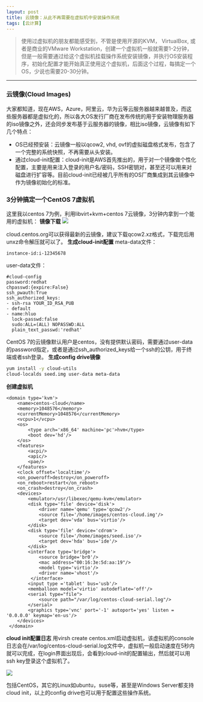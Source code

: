 ```yaml
---
layout: post
title: 云镜像：从此不再需要在虚拟机中安装操作系统
tags: [云计算]
---
```

> 使用过虚拟机的朋友都能感受到，不管是使用开源的KVM， VirtualBox, 或者是商业的VMware Workstation，创建一个虚拟机一般就需要1-2分钟，但是一般需要通过给这个虚拟机挂载操作系统安装镜像，并执行OS安装程序，初始化配置才能开始真正使用这个虚拟机，后面这个过程，每搞定一个OS，少说也需要20-30分钟。

------
### 云镜像(Cloud Images)
大家都知道，现在AWS，Azure，阿里云，华为云等云服务器越来越普及，而这些服务器都是虚拟化的，所以各大OS发行厂商在发布传统的用于安装物理服务器的iso镜像之外，还会同步发布基于云服务器的镜像，相比iso镜像，云镜像有如下几个特点：
* OS已经预安装：云镜像一般以qcow2, vhd, ovf的虚拟磁盘格式发布，包含了一个完整的系统快照，不再需要从头安装。
* 通过cloud-init配置：cloud-init是AWS首先推出的，用于对一个镜像做个性化配置，主要是用来注入登录的用户名/密码，SSH密钥对，甚至还可以用来对磁盘进行扩容等。目前cloud-init已经被几乎所有的OS厂商集成到其云镜像中作为镜像初始化的标准。

### 3分钟搞定一个CentOS 7虚拟机
这里我以centos 7为例，利用libvirt+kvm+centos 7云镜像，3分钟内拿到一个能用的虚拟机：
**镜像下载**
![](http://ygjs-static-hz.oss-cn-beijing.aliyuncs.com/images/2018-1-17/27.jpg)

cloud.centos.org可以获得最新的云镜像，建议下载qcow2.xz格式，下载完后用unxz命令解压就可以了。
**生成cloud-init配置**
meta-data文件：
```
instance-id:i-12345678
```

user-data文件：
```
#cloud-config
password:redhat
chpasswd:{expire:False}
ssh_pwauth:True
ssh_authorized_keys:
- ssh-rsa YOUR_ID_RSA_PUB
- default
- name:hluo
  lock-passwd:false
  sudo:ALL=(ALL) NOPASSWD:ALL
  plain_text_passwd:'redhat'
```
CentOS 7的云镜像默认用户是centos，没有提供默认密码，需要通过user-data的password指定，或者是通过ssh_authorized_keys给一个ssh的公钥，用于终端或者ssh登录。
**生成config drive镜像**
```sh
yum install -y cloud-utils 
cloud-localds seed.img user-data meta-data
```
**创建虚拟机**
```
<domain type='kvm'>
    <name>centos-cloud</name>
    <memory>1048576</memory>
    <currentMemory>1048576</currentMemory>
    <vcpu>1</vcpu>
    <os>
        <type arch='x86_64' machine='pc'>hvm</type>
        <boot dev='hd'/>
    </os>
    <features>
        <acpi/>
        <apic/>
        <pae/>
    </features>
    <clock offset='localtime'/>
    <on_poweroff>destroy</on_poweroff>
    <on_reboot>restart</on_reboot>
    <on_crash>destroy</on_crash>
    <devices>
        <emulator>/usr/libexec/qemu-kvm</emulator>
        <disk type='file' device='disk'>
            <driver name='qemu' type='qcow2'/>
            <source file='/home/images/centos-cloud.img'/>
            <target dev='vda' bus='virtio'/>
        </disk>
        <disk type='file' device='cdrom'>
            <source file='/home/images/seed.iso'/>
            <target dev='hda' bus='ide'/>
        </disk>
        <interface type='bridge'>
            <source bridge='br0'/>
            <mac address="00:16:3e:5d:aa:19"/>
            <model type='virtio'/>
            <driver name='vhost'/>
         </interface>
        <input type ='tablet' bus='usb'/>
        <memballoon model='virtio' autodeflate='off'/>
        <serial type="file">
            <source path="/var/log/centos-cloud-serial.log"/>
        </serial>
        <graphics type='vnc' port='-1' autoport='yes' listen = '0.0.0.0' keymap='en-us'/>
    </devices>
 </domain>
```

**cloud init配置日志**
用virsh create centos.xml启动虚拟机，该虚拟机的console日志会在/var/log/centos-cloud-serial.log文件中，虚拟机一般启动速度在5秒内就可以完成，在login界面出现后，会看到cloud-init的配置输出，然后就可以用ssh key登录这个虚拟机了。

![](http://ygjs-static-hz.oss-cn-beijing.aliyuncs.com/images/2018-1-17/29.jpg)

包括CentOS，其它的Linux如ubuntu，suse等，甚至是Windows Server都支持cloud init，以上的config drive也可以用于配置这些操作系统。
